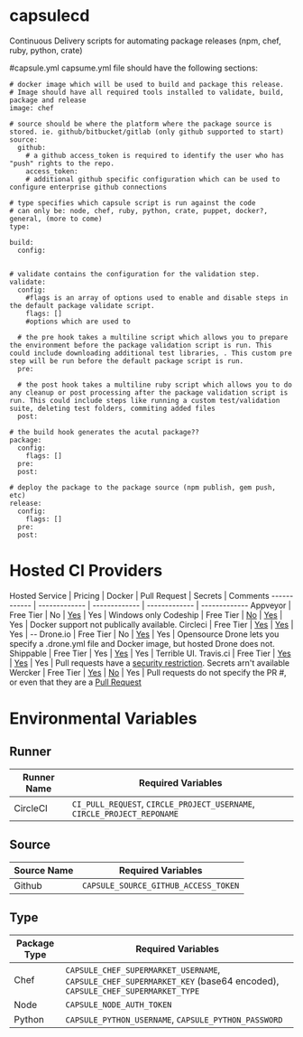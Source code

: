 # capsulecd
Continuous Delivery scripts for automating package releases (npm, chef, ruby, python, crate)


#capsule.yml
capsume.yml file should have the following sections:

    # docker image which will be used to build and package this release. 
    # Image should have all required tools installed to validate, build, package and release 
    image: chef 
    
    # source should be where the platform where the package source is stored. ie. github/bitbucket/gitlab (only github supported to start)
    source: 
      github:
        # a github access_token is required to identify the user who has "push" rights to the repo.
        access_token: 
        # additional github specific configuration which can be used to configure enterprise github connections
    
    # type specifies which capsule script is run against the code
    # can only be: node, chef, ruby, python, crate, puppet, docker?,  general, (more to come)
    type: 
    
    build:
      config:
      
    
    # validate contains the configuration for the validation step. 
    validate:
      config:
        #flags is an array of options used to enable and disable steps in the default package validate script.
        flags: []
        #options which are used to 
      
      # the pre hook takes a multiline script which allows you to prepare the environment before the package validation script is run. This could include downloading additional test libraries, . This custom pre step will be run before the default package script is run. 
      pre:
      
      # the post hook takes a multiline ruby script which allows you to do any cleanup or post processing after the package validation script is run. This could include steps like running a custom test/validation suite, deleting test folders, commiting added files
      post:
      
    # the build hook generates the acutal package??
    package: 
      config:
        flags: []
      pre:
      post:
      
    # deploy the package to the package source (npm publish, gem push, etc)
    release:
      config:
        flags: []
      pre:
      post:


# Hosted CI Providers


Hosted Service | Pricing | Docker | Pull Request | Secrets |  Comments
------------ | ------------- | ------------- | ------------- | ------------- 
Appveyor | Free Tier | No | [Yes](https://www.appveyor.com/docs/environment-variables) | Yes | Windows only
Codeship | Free Tier | [No](http://pages.codeship.com/docker?utm_source=CodeshipNavBar) | [Yes](https://codeship.com/documentation/continuous-integration/set-environment-variables/) | Yes | Docker support not publically available. 
Circleci | Free Tier | [Yes](https://circleci.com/integrations/docker/) | [Yes](https://circleci.com/docs/environment-variables) | Yes | --
Drone.io | Free Tier | No | [Yes](http://docs.drone.io/env.html) | Yes | Opensource Drone lets you specify a .drone.yml file and Docker image, but hosted Drone does not. 
Shippable | Free Tier | Yes | [Yes](http://docs.shippable.com/yml_reference/) | Yes | Terrible UI. 
Travis.ci | Free Tier | [Yes](https://docs.travis-ci.com/user/docker/) | [Yes](https://docs.travis-ci.com/user/pull-requests) | Yes | Pull requests have a [security restriction](https://docs.travis-ci.com/user/pull-requests#Security-Restrictions-when-testing-Pull-Requests). Secrets arn't available
Wercker | Free Tier | [Yes](http://devcenter.wercker.com/docs/containers/private-containers.html) | [No](https://github.com/wercker/support/issues/19) | Yes | Pull requests do not specify the PR #, or even that they are a [Pull Request](https://github.com/wercker/support/issues/19)

# Environmental Variables

## Runner

Runner Name | Required Variables
------------ | -------------
CircleCI | `CI_PULL_REQUEST`, `CIRCLE_PROJECT_USERNAME`, `CIRCLE_PROJECT_REPONAME`

## Source

Source Name | Required Variables
------------ | -------------
Github | `CAPSULE_SOURCE_GITHUB_ACCESS_TOKEN`

## Type

Package Type | Required Variables
------------ | -------------
Chef | `CAPSULE_CHEF_SUPERMARKET_USERNAME`, `CAPSULE_CHEF_SUPERMARKET_KEY` (base64 encoded), `CAPSULE_CHEF_SUPERMARKET_TYPE`
Node | `CAPSULE_NODE_AUTH_TOKEN`
Python | `CAPSULE_PYTHON_USERNAME`, `CAPSULE_PYTHON_PASSWORD`